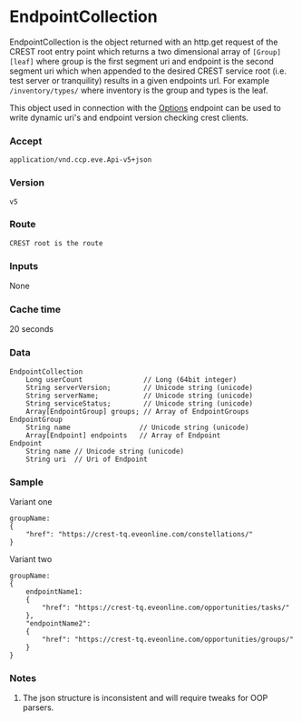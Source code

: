 # EndpointCollection 
EndpointCollection is the object returned with an http.get request of the CREST root entry point which returns a two dimensional array of `[Group][leaf]` where group is the first segment uri and endpoint is the second segment uri which when appended to the desired CREST service root (i.e. test server or tranquility) results in a given endpoints url.  For example `/inventory/types/` where inventory is the group and types is the leaf. 

This object used in connection with the [Options](options.md) endpoint can be used to write dynamic uri's and endpoint version checking crest clients.  

### Accept
`application/vnd.ccp.eve.Api-v5+json`

### Version
`v5`

### Route
`CREST root is the route`

### Inputs
None

### Cache time
20 seconds

### Data

    EndpointCollection
        Long userCount               // Long (64bit integer)
        String serverVersion;        // Unicode string (unicode)
        String serverName;           // Unicode string (unicode)
        String serviceStatus;        // Unicode string (unicode)
        Array[EndpointGroup] groups; // Array of EndpointGroups
    EndpointGroup
	    String name                 // Unicode string (unicode)
	    Array[Endpoint] endpoints	// Array of Endpoint  
    Endpoint
	    String name // Unicode string (unicode)
	    String uri  // Uri of Endpoint  
  
### Sample

Variant one

	groupName: 
	{
		"href": "https://crest-tq.eveonline.com/constellations/"
	}

Variant two

	groupName: 
	{
		endpointName1: 
		{
			"href": "https://crest-tq.eveonline.com/opportunities/tasks/"
		}, 
		"endpointName2": 
		{
			"href": "https://crest-tq.eveonline.com/opportunities/groups/"
		}
	}

### Notes
1. The json structure is inconsistent and will require tweaks for OOP parsers.
